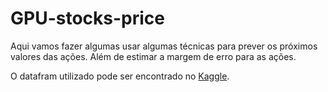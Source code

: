 # GPU-stocks-price

Aqui vamos fazer algumas usar algumas técnicas para prever os próximos valores das ações. Além de estimar a margem de erro para as ações.

O datafram utilizado pode ser encontrado no [Kaggle](https://www.kaggle.com/datasets/kapturovalexander/nvidia-amd-intel-asus-msi-share-prices).